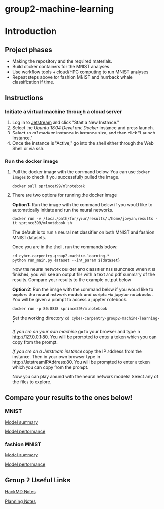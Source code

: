 # group2-machine-learning

# Introduction

## Project phases
- Making the repository and the required materials.
- Build docker containers for the MNIST analyses
- Use workflow tools + cloud/HPC computing to run MNIST analyses
- Repeat steps above for fashion MNIST and humback whale classification if time.

## Instructions

### Initiate a virtual machine through a cloud server
  1. Log in to [Jetstream](https://use.jetstream-cloud.org/application/dashboard) and click "Start a New Instance."
  2. Select the _Ubuntu 18.04 Devel and Docker_ instance and press launch.
  3. Select an _m1.medium_ instance in instance size, and then click "Launch Instance."
  4. Once the instance is "Active," go into the shell either through the Web Shell or via ssh.
  
### Run the docker image
  1. Pull the docker image with the command below. You can use ``` docker images ``` to check if you successfully pulled the image. 
  
     ``` docker pull sprince399/mlnotebook ```
     
  2. There are two options for running the docker image
  
     **Option 1:** Run the image with the command below if you would like to automatically initiate and run the neural networks. 
  
       ```docker run -v /local/path/for/your/results/:/home/jovyan/results -it sprince399/mlnotebook sh```
  
      The default is to run a neural net classifier on both MNIST and fashion MNIST datasets.
      
      Once you are in the shell, run the commands below:
      ```
      cd cyber-carpentry-group2-machine-learning-*
      python run_main.py dataset --int_param ${dataset}
      ```
      
      Now the neural network builder and classifier has launched! When it is finished, you will see an output file with a text and pdf summary of the results. Compare your results to the example output below
      
     **Option 2:** Run the image with the command below if you would like to explore the neural network models and scripts via jupyter notebooks. You will be given a prompt to access a jupyter notebook.
     
       ```docker run -p 80:8888 sprince399/mlnotebook```
       
       Set the working directory
       ```cd cyber-carpentry-group2-machine-learning-*```
       
        _If you are on your own machine_ go to your browser and type in http://127.0.0.1:80. You will be prompted to enter a token which you can copy from the prompt. 
        
        _If you are on a Jetstream instance_ copy the IP address from the instance. Then in your own browser type in http://JetstreamIPAddress:80. You will be prompted to enter a token which you can copy from the prompt. 
            
       Now you can play around with the neural network models! Select any of the files to explore. 
       
       
## Compare your results to the ones below! 

### MNIST ###
[Model summary](results/mnist_model_results_summary.txt)

[Model performance](results/mnist_results_summary_plots.pdf)

### fashion MNIST ###
[Model summary](results/fashion_model_results_summary.txt)

[Model performance](results/fashion_results_summary_plots.pdf)

## Group 2 Useful Links

[HackMD Notes](https://hackmd.io/@stephprince/r1BFBO7MH)

[Planning Notes](https://hackmd.io/8IlRqMagSr-wxBMXtmtgnA?both#Planning)
